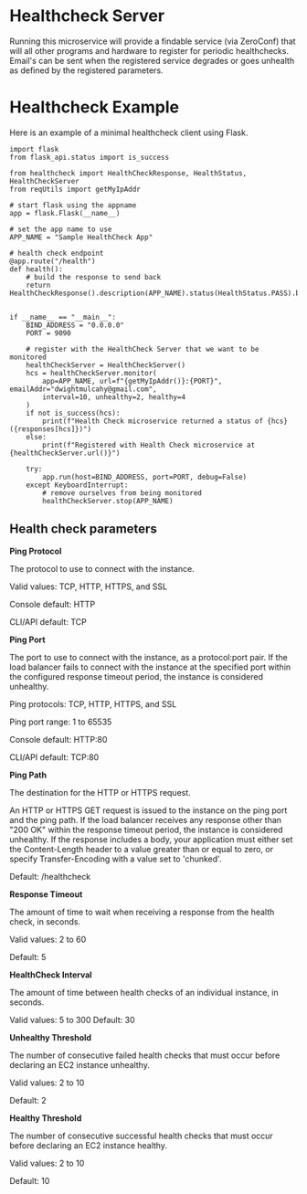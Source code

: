 # Healthcheck Server
Running this microservice will provide a findable service (via ZeroConf) that will all other programs
and hardware to register for periodic healthchecks.  Email's can be sent when the registered 
service degrades or goes unhealth as defined by the registered parameters.

# Healthcheck Example
Here is an example of a minimal healthcheck client using Flask.

```
import flask
from flask_api.status import is_success

from healthcheck import HealthCheckResponse, HealthStatus, HealthCheckServer
from reqUtils import getMyIpAddr

# start flask using the appname
app = flask.Flask(__name__)

# set the app name to use
APP_NAME = "Sample HealthCheck App"

# health check endpoint
@app.route("/health")
def health():
    # build the response to send back
    return HealthCheckResponse().description(APP_NAME).status(HealthStatus.PASS).build()


if __name__ == "__main__":
    BIND_ADDRESS = "0.0.0.0"
    PORT = 9090

    # register with the HealthCheck Server that we want to be monitored
    healthCheckServer = HealthCheckServer()
    hcs = healthCheckServer.monitor(
        app=APP_NAME, url=f"{getMyIpAddr()}:{PORT}", emailAddr="dwightmulcahy@gmail.com",
        interval=10, unhealthy=2, healthy=4
    )
    if not is_success(hcs):
        print(f"Health Check microservice returned a status of {hcs} ({responses[hcs]})")
    else:
        print(f"Registered with Health Check microservice at {healthCheckServer.url()}")

    try:
        app.run(host=BIND_ADDRESS, port=PORT, debug=False)
    except KeyboardInterrupt:
        # remove ourselves from being monitored
        healthCheckServer.stop(APP_NAME)

```

## Health check parameters

**Ping Protocol**

The protocol to use to connect with the instance.

Valid values: TCP, HTTP, HTTPS, and SSL

Console default: HTTP

CLI/API default: TCP

**Ping Port**

The port to use to connect with the instance, as a protocol:port pair. If the load balancer fails to connect with the instance at the specified port within the configured response timeout period, the instance is considered unhealthy.

Ping protocols: TCP, HTTP, HTTPS, and SSL

Ping port range: 1 to 65535

Console default: HTTP:80

CLI/API default: TCP:80

**Ping Path**

The destination for the HTTP or HTTPS request.

An HTTP or HTTPS GET request is issued to the instance on the ping port and the ping path. If the load balancer receives any response other than "200 OK" within the response timeout period, the instance is considered unhealthy. If the response includes a body, your application must either set the Content-Length header to a value greater than or equal to zero, or specify Transfer-Encoding with a value set to 'chunked'.

Default: /healthcheck

**Response Timeout**

The amount of time to wait when receiving a response from the health check, in seconds.

Valid values: 2 to 60

Default: 5

**HealthCheck Interval**

The amount of time between health checks of an individual instance, in seconds.

Valid values: 5 to 300
Default: 30

**Unhealthy Threshold**

The number of consecutive failed health checks that must occur before declaring an EC2 instance unhealthy.

Valid values: 2 to 10

Default: 2

**Healthy Threshold**

The number of consecutive successful health checks that must occur before declaring an EC2 instance healthy.

Valid values: 2 to 10

Default: 10
